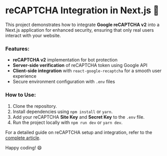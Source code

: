 # reCAPTCHA Integration in Next.js 🚀

This project demonstrates how to integrate **Google reCAPTCHA v2** into a Next.js application for enhanced security, ensuring that only real users interact with your website.

### Features:
- **reCAPTCHA v2** implementation for bot protection
- **Server-side verification** of reCAPTCHA token using Google API
- **Client-side integration** with `react-google-recaptcha` for a smooth user experience
- Secure environment configuration with `.env` files

### How to Use:
1. Clone the repository.
2. Install dependencies using `npm install` or `yarn`.
3. Add your reCAPTCHA **Site Key** and **Secret Key** to the `.env` file.
4. Run the project locally with `npm run dev` or `yarn dev`.

For a detailed guide on reCAPTCHA setup and integration, refer to the [complete article](https://medium.com/@nisalrenuja/integrating-recaptcha-in-next-js-14-a-step-by-step-guide-7a25e61efa2a).

Happy coding! 😄

